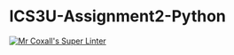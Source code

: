 # ICS3U-Assignment2-Python

[![Mr Coxall's Super Linter](https://github.com/CristianoSellitto/ICS3U-Assignment2-Python/workflows/Mr%20Coxall's%20Super%20Linter/badge.svg)](https://github.com/CristianoSellitto/ICS3U-Assignment2-Python/actions/)
